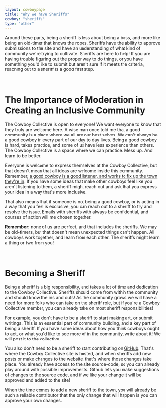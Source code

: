 ```yaml
---
layout: cowboypage
title: "Why we have Sheriffs"
cowboy: "sheriffs"
type: "other"
---
```

Around these parts, being a sheriff is less about being a boss, and more like being an old-timer that knows the ropes. Sheriffs have the ability to approve submissions to the site and have an understanding of what kind of community we're trying to cultivate. Sheriffs are here to help! If you are having trouble figuring out the proper way to do things, or you have something you'd like to submit but aren't sure if it meets the criteria, reaching out to a sheriff is a good first step.

<br>The Importance of Moderation in Creating an Inclusive Community
===============================================================
The Cowboy Collective is open to everyone! We want everyone to know that they truly are welcome here. A wise man once told me that a good community is a place where we all are our best selves. We can't always be a good cowboy in every part of our day to day lives. Being a good cowboy is hard, takes practice, and some of us have less experience than others. The Cowboy Collective is a space where we can practice. Mess up. And learn to be better.

Everyone is welcome to express themselves at the Cowboy Collective, but that doesn't mean that all ideas are welcome inside this community. Remember, [a good cowboy is a good listener, and works to fix up the town they're in](https://cowboycollective.cc/2019/11/30/RulesoftheCowboy.html). If you have some ideas that make other cowboys feel like you aren't listening to them, a sheriff might reach out and ask that you express your idea in a way that's more inclusive.

That also means that if someone is not being a good cowboy, or is acting in a way that you feel is exclusive, you can reach out to a sheriff to try and resolve the issue. Emails with sheriffs with always be confidential, and courses of action will me chosen together.

**Remember:** none of us are perfect, and that includes the sheriffs. We may be old-timers, but that doesn't mean unexpected things can't happen. All cowboys work together, and learn from each other. The sheriffs might learn a thing or two from you!

<br>Becoming a Sheriff
======================
Being a sheriff is a big responsibility, and takes a lot of time and dedication to the Cowboy Collective. Sheriffs should come from within the community and should know the ins and outs! As the community grows we will have a need for more folks who can take on the sheriff role, but if you're a Cowboy Collective member, you can already take on most sheriff responsibilities!

For example, you don't have to be a sheriff to start making art, or submit writings. This is an essential part of community building, and a key part of being a sheriff. If you have some ideas about how you think cowboys ought to act, or what you'd like to see more of in the community, write about it! We will post it to the collective.

You also don't need to be a sheriff to start contributing on [GitHub](https://github.com/CowboyCollective). That's where the Cowboy Collective site is hosted, and when sheriffs add new posts or make changes to the website, that's where those changes take place. You already have access to the site source-code, so you can already play around with possible improvements. Github lets you make suggestions of changes to the source code, and if we like your change it will be approved and added to the site!

When the time comes to add a new sheriff to the town, you will already be such a reliable contributor that the only change that will happen is you can approve your own changes.
